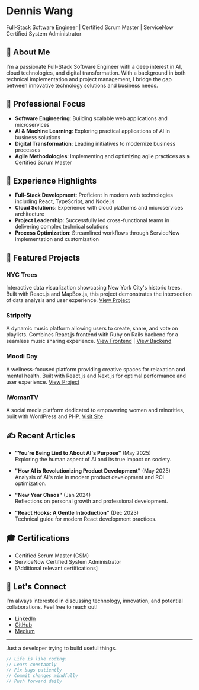 # Dennis Wang

Full-Stack Software Engineer | Certified Scrum Master | ServiceNow Certified System Administrator

## 👋 About Me

I'm a passionate Full-Stack Software Engineer with a deep interest in AI, cloud technologies, and digital transformation. With a background in both technical implementation and project management, I bridge the gap between innovative technology solutions and business needs.

## 🎯 Professional Focus

- **Software Engineering**: Building scalable web applications and microservices
- **AI & Machine Learning**: Exploring practical applications of AI in business solutions
- **Digital Transformation**: Leading initiatives to modernize business processes
- **Agile Methodologies**: Implementing and optimizing agile practices as a Certified Scrum Master

## 💼 Experience Highlights

- **Full-Stack Development**: Proficient in modern web technologies including React, TypeScript, and Node.js
- **Cloud Solutions**: Experience with cloud platforms and microservices architecture
- **Project Leadership**: Successfully led cross-functional teams in delivering complex technical solutions
- **Process Optimization**: Streamlined workflows through ServiceNow implementation and customization

## 🚀 Featured Projects

### NYC Trees
Interactive data visualization showcasing New York City's historic trees. Built with React.js and MapBox.js, this project demonstrates the intersection of data analysis and user experience.
[View Project](https://scintillating-pasca-0fd429.netlify.app/)

### Stripeify
A dynamic music platform allowing users to create, share, and vote on playlists. Combines React.js frontend with Ruby on Rails backend for a seamless music sharing experience.
[View Frontend](https://github.com/dwang0816/Stripeify-Frontend) | [View Backend](https://github.com/dwang0816/stripeify-backend)

### Moodi Day
A wellness-focused platform providing creative spaces for relaxation and mental health. Built with React.js and Next.js for optimal performance and user experience.
[View Project](https://deploy--stunning-semolina-2fbfd2.netlify.app/)

### iWomanTV
A social media platform dedicated to empowering women and minorities, built with WordPress and PHP.
[Visit Site](https://iwoman.tv/)

## ✍️ Recent Articles

- **"You're Being Lied to About AI's Purpose"** (May 2025)  
  Exploring the human aspect of AI and its true impact on society.

- **"How AI is Revolutionizing Product Development"** (May 2025)  
  Analysis of AI's role in modern product development and ROI optimization.

- **"New Year Chaos"** (Jan 2024)  
  Reflections on personal growth and professional development.

- **"React Hooks: A Gentle Introduction"** (Dec 2023)  
  Technical guide for modern React development practices.

## 🎓 Certifications

- Certified Scrum Master (CSM)
- ServiceNow Certified System Administrator
- [Additional relevant certifications]

## 🤝 Let's Connect

I'm always interested in discussing technology, innovation, and potential collaborations. Feel free to reach out!

- [LinkedIn](https://www.linkedin.com/in/dennis-wang-b2a99370/)
- [GitHub](https://github.com/dwang0816)
- [Medium](https://medium.com/@dwang0816)

---
Just a developer trying to build useful things.

```javascript
// Life is like coding:
// Learn constantly
// Fix bugs patiently
// Commit changes mindfully
// Push forward daily
```
